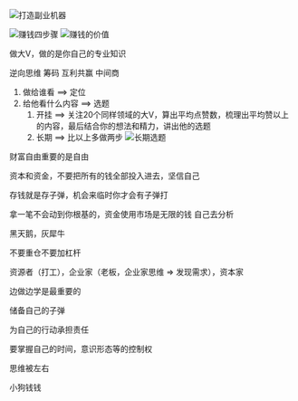 ![打造副业机器](https://s2.loli.net/2022/06/10/cz9BYTrwts6m8q1.png)

![赚钱四步骤](https://s2.loli.net/2022/06/10/Iu6iLwWMVaUk9NC.png)
![赚钱的价值](https://s2.loli.net/2022/06/10/6VnmulJOM2dZACI.png)

做大V，做的是你自己的专业知识

逆向思维 筹码 互利共赢 中间商

1. 做给谁看 ==> 定位
2. 给他看什么内容 ==> 选题
	1. 开挂 ==> 关注20个同样领域的大V，算出平均点赞数，梳理出平均赞以上的内容，最后结合你的想法和精力，讲出他的选题
	2. 长期 ==> 比以上多做两步
![长期选题](https://s2.loli.net/2022/06/10/1hTGCWY4IX7ERAK.png)

财富自由重要的是自由

资本和资金，不要把所有的钱全部投入进去，坚信自己

存钱就是存子弹，机会来临时你才会有子弹打

拿一笔不会动到你根基的，资金使用市场是无限的钱
自己去分析

黑天鹅，灰犀牛

不要重仓不要加杠杆

资源者（打工），企业家（老板，企业家思维 => 发现需求），资本家

边做边学是最重要的

储备自己的子弹

为自己的行动承担责任

要掌握自己的时间，意识形态等的控制权

思维被左右

小狗钱钱